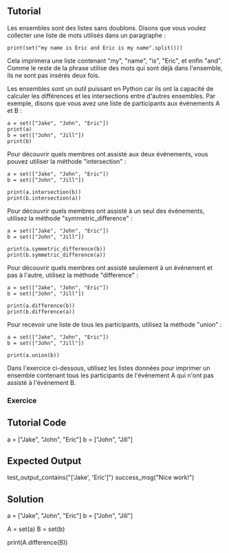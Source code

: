 Tutorial
--------

Les ensembles sont des listes sans doublons. Disons que vous voulez collecter une liste de mots utilisés dans un paragraphe :

    print(set("my name is Eric and Eric is my name".split()))

Cela imprimera une liste contenant "my", "name", "is", "Eric", et enfin "and". Comme le reste de la phrase utilise des mots qui sont déjà dans l'ensemble, ils ne sont pas insérés deux fois.

Les ensembles sont un outil puissant en Python car ils ont la capacité de calculer les différences et les intersections entre d'autres ensembles. Par exemple, disons que vous avez une liste de participants aux événements A et B :

    a = set(["Jake", "John", "Eric"])
    print(a)
    b = set(["John", "Jill"])
    print(b)

Pour découvrir quels membres ont assisté aux deux événements, vous pouvez utiliser la méthode "intersection" :

    a = set(["Jake", "John", "Eric"])
    b = set(["John", "Jill"])
    
    print(a.intersection(b))
    print(b.intersection(a))

Pour découvrir quels membres ont assisté à un seul des événements, utilisez la méthode "symmetric_difference" :

    a = set(["Jake", "John", "Eric"])
    b = set(["John", "Jill"])
    
    print(a.symmetric_difference(b))
    print(b.symmetric_difference(a))

Pour découvrir quels membres ont assisté seulement à un événement et pas à l'autre, utilisez la méthode "difference" :

    a = set(["Jake", "John", "Eric"])
    b = set(["John", "Jill"])
    
    print(a.difference(b))
    print(b.difference(a))

Pour recevoir une liste de tous les participants, utilisez la méthode "union" :

    a = set(["Jake", "John", "Eric"])
    b = set(["John", "Jill"])
    
    print(a.union(b))

Dans l'exercice ci-dessous, utilisez les listes données pour imprimer un ensemble contenant tous les participants de l'événement A qui n'ont pas assisté à l'événement B.

### Exercice

Tutorial Code
-------------
a = ["Jake", "John", "Eric"]
b = ["John", "Jill"]

Expected Output
---------------
test_output_contains("['Jake', 'Eric']")
success_msg("Nice work!")

Solution
--------
a = ["Jake", "John", "Eric"]
b = ["John", "Jill"]

A = set(a)
B = set(b)

print(A.difference(B))